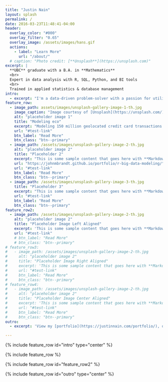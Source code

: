 ```yaml
---
title: "Justin Nain"
layout: splash
permalink: /
date: 2016-03-23T11:48:41-04:00
header:
  overlay_color: "#000"
  overlay_filter: "0.65"
  overlay_image: /assets/images/hans.gif
  actions:
    - label: "Learn More"
      url: "/about/"
  # caption: "Photo credit: [**Unsplash**](https://unsplash.com)"
excerpt: |
  **UBC** graduate with a B.A. in **Mathematics**
  <br>
  Expert in data analysis with R, SQL, Python, and BI tools
  <br>
  Trained in applied statistics & database management
intro: 
  - excerpt: "I'm a data-driven problem-solver with a passion for utilizing insights to drive growth. My expertise in SQL, R, and Python comes with a proven track record of delivering results. Interested? View my [portfolio](https://justinnain.com/portfolio/), or [LinkedIn](https://www.linkedin.com/in/justinnain)."
feature_row:
  - image_path: assets/images/unsplash-gallery-image-1-th.jpg
    image_caption: "Image courtesy of [Unsplash](https://unsplash.com/)"
    alt: "placeholder image 1"
    title: "Modeling eco"
    excerpt: "Modeling 150 million geolocated credit card transactions to identify a novel multibillion-dollar economic impact of air pollution"
    url: "#test-link"
    btn_label: "Read More"
    btn_class: "btn--primary"
  - image_path: /assets/images/unsplash-gallery-image-2-th.jpg
    alt: "placeholder image 2"
    title: "Placeholder 2"
    excerpt: "This is some sample content that goes here with **Markdown** formatting."
    url: "https://johnmbrandt.github.io/portfolio/r-big-data-modeling/"
    url: "#test-link"
    btn_label: "Read More"
    btn_class: "btn--primary"
  - image_path: /assets/images/unsplash-gallery-image-3-th.jpg
    title: "Placeholder 3"
    excerpt: "This is some sample content that goes here with **Markdown** formatting."
    url: "#test-link"
    btn_label: "Read More"
    btn_class: "btn--primary"
feature_row2:
  - image_path: /assets/images/unsplash-gallery-image-2-th.jpg
    alt: "placeholder image 2"
    title: "Placeholder Image Left Aligned"
    excerpt: 'This is some sample content that goes here with **Markdown** formatting. Left aligned with `type="left"`'
    url: "#test-link"
    # btn_label: "Read More"
    # btn_class: "btn--primary"
# feature_row3:
#   - image_path: /assets/images/unsplash-gallery-image-2-th.jpg
#     alt: "placeholder image 2"
#     title: "Placeholder Image Right Aligned"
#     excerpt: 'This is some sample content that goes here with **Markdown** formatting. Right aligned with `type="right"`'
#     url: "#test-link"
#     btn_label: "Read More"
#     btn_class: "btn--primary"
# feature_row4:
#   - image_path: /assets/images/unsplash-gallery-image-2-th.jpg
#     alt: "placeholder image 2"
#     title: "Placeholder Image Center Aligned"
#     excerpt: 'This is some sample content that goes here with **Markdown** formatting. Centered with `type="center"`'
#     url: "#test-link"
#     btn_label: "Read More"
#     btn_class: "btn--primary"
outro: 
  - excerpt: 'View my [portfolio](https://justinnain.com/portfolio/), or [LinkedIn](https://www.linkedin.com/in/justinnain).'

---
```


{% include feature_row id="intro" type="center" %}

{% include feature_row %}

{% include feature_row id="feature_row2" %}

{% include feature_row id="outro" type="center" %}






<!-- 


{% include feature_row id="feature_row3" type="right" %}

{% include feature_row id="feature_row4" type="center" %} -->
